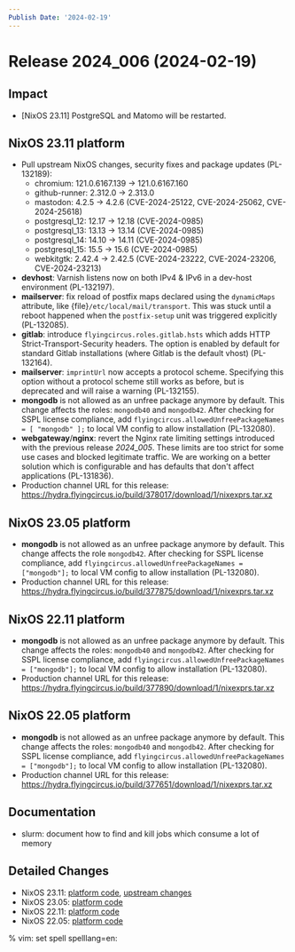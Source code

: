 ```yaml
---
Publish Date: '2024-02-19'
---
```


# Release 2024_006 (2024-02-19)

## Impact

- \[NixOS 23.11\] PostgreSQL and Matomo will be restarted.

## NixOS 23.11 platform

- Pull upstream NixOS changes, security fixes and package updates (PL-132189):
  - chromium: 121.0.6167.139 -> 121.0.6167.160
  - github-runner: 2.312.0 -> 2.313.0
  - mastodon: 4.2.5 -> 4.2.6 (CVE-2024-25122, CVE-2024-25062, CVE-2024-25618)
  - postgresql_12: 12.17 -> 12.18 (CVE-2024-0985)
  - postgresql_13: 13.13 -> 13.14 (CVE-2024-0985)
  - postgresql_14: 14.10 -> 14.11 (CVE-2024-0985)
  - postgresql_15: 15.5 -> 15.6 (CVE-2024-0985)
  - webkitgtk: 2.42.4 → 2.42.5 (CVE-2024-23222, CVE-2024-23206, CVE-2024-23213)
- **devhost**: Varnish listens now on both IPv4 & IPv6 in a dev-host environment (PL-132197).
- **mailserver**: fix reload of postfix maps declared using the `dynamicMaps`
  attribute, like {file}`/etc/local/mail/transport`. This was stuck until
  a reboot happened when the `postfix-setup` unit was triggered
  explicitly (PL-132085).
- **gitlab**: introduce `flyingcircus.roles.gitlab.hsts` which adds HTTP
  Strict-Transport-Security headers. The option is enabled by default for
  standard Gitlab installations (where Gitlab is the default vhost) (PL-132164).
- **mailserver**: `imprintUrl` now accepts a protocol scheme. Specifying this
  option without a protocol scheme still works as before, but is deprecated
  and will raise a warning (PL-132155).
- **mongodb** is not allowed as an unfree package anymore by default. This
  change affects the roles: `mongodb40` and `mongodb42`. After checking for
  SSPL license compliance, add `flyingcircus.allowedUnfreePackageNames =
  [ "mongodb" ];` to local VM config to allow installation (PL-132080).
- **webgateway**/**nginx**: revert the Nginx rate limiting settings introduced
  with the previous release *2024_005*. These limits are too strict for
  some use cases and blocked legitimate traffic. We are working on a better
  solution which is configurable and has defaults that don't affect
  applications (PL-131836).
- Production channel URL for this release: https://hydra.flyingcircus.io/build/378017/download/1/nixexprs.tar.xz

## NixOS 23.05 platform

- **mongodb** is not allowed as an unfree package anymore by default. This
  change affects the role `mongodb42`. After checking for
  SSPL license compliance, add `flyingcircus.allowedUnfreePackageNames =
  ["mongodb"];` to local VM config to allow installation (PL-132080).
- Production channel URL for this release: https://hydra.flyingcircus.io/build/377875/download/1/nixexprs.tar.xz

## NixOS 22.11 platform

- **mongodb** is not allowed as an unfree package anymore by default. This
  change affects the roles: `mongodb40` and `mongodb42`. After checking for
  SSPL license compliance, add `flyingcircus.allowedUnfreePackageNames =
  ["mongodb"];` to local VM config to allow installation (PL-132080).
- Production channel URL for this release: https://hydra.flyingcircus.io/build/377890/download/1/nixexprs.tar.xz

## NixOS 22.05 platform

- **mongodb** is not allowed as an unfree package anymore by default. This
  change affects the roles: `mongodb40` and `mongodb42`. After checking for
  SSPL license compliance, add `flyingcircus.allowedUnfreePackageNames =
  ["mongodb"];` to local VM config to allow installation (PL-132080).
- Production channel URL for this release: https://hydra.flyingcircus.io/build/377651/download/1/nixexprs.tar.xz

## Documentation

- slurm: document how to find and kill jobs which consume a lot of memory

## Detailed Changes

- NixOS 23.11: [platform code](https://github.com/flyingcircusio/fc-nixos/compare/fc/r2024_005/23.11...0f2dbc38cb2a558d049b0e7c72e1bfd9befc63ad),
 [upstream changes](https://github.com/flyingcircusio/nixpkgs/compare/ba2e1304f4d32379d4d884abe679df5ad06fbfa0...6b5bfd4e08375ccb7aadb9e64b9391a89bb856e6)
- NixOS 23.05: [platform code](https://github.com/flyingcircusio/fc-nixos/compare/fc/r2024_005/23.05...257bd4e4b5e1227d10461bbf5d67408027aa3271)
- NixOS 22.11: [platform code](https://github.com/flyingcircusio/fc-nixos/compare/fc/r2024_001/22.11...aa5f8495a2a82b0604f622588514a024ef17dac6)
- NixOS 22.05: [platform code](https://github.com/flyingcircusio/fc-nixos/compare/fc/r2024_002/22.05...323686dfcda923b64a6ed79ccb589c5d179f2877)

% vim: set spell spelllang=en:
